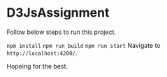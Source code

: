# D3JsAssignment


Follow below steps to run this project.

`npm install`
`npm run build`
`npm run start`
Navigate to `http://localhost:4200/`.

Hopeing for the best.
